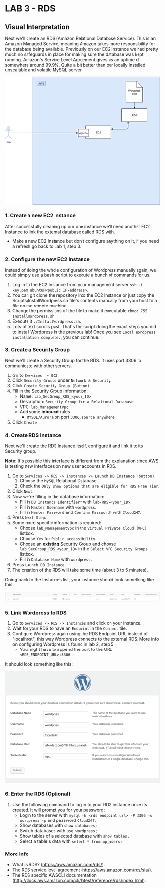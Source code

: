 # **LAB 3 - RDS** #

## Visual Interpretation ##
Next we'll create an RDS (Amazon Relational Database Service). This is an Amazon Managed Service, meaning Amazon takes more responsibility for the database being available. Previously on our EC2 instance we had pretty much no safeguards in place for making sure the database was kept running. Amazon's Service Level Agreement gives us an uptime of somewhere around 99.9%. Quite a bit better than our locally installed unscalable and volatile MySQL server.

![](../Images/Lab3.png?raw=true)

### 1. Create a new EC2 Instance ###
After successfully cleaning up our one instance we'll need another EC2 Instance to link the external database called RDS with.

* Make a new EC2 Instance but don't configure anything on it, if you need a refresh go back to Lab 1, step 3.

### 2. Configure the new EC2 Instance ###
Instead of doing the whole configuration of Wordpress manually again, we could simply use a bash-script to execute a bunch of commands for us.

1. Log in to the EC2 Instance from your management server `ssh -i key.pem ubuntu@<public IP-address>`.
1. You can git clone the repository into the EC2 Instance or just copy the Scripts/InstallWordpress.sh file's contents manually from your host to a file on the remote machine.
1. Change the permissions of the file to make it executable `chmod 755 InstallWordpress.sh`.
1. Execute it `./InstallWordpress.sh`.
1. Lots of text scrolls past. That's the script doing the exact steps you did to install Wordpress in the previous lab! Once you see `Local Wordpress installation complete.`, you can continue.

### 3. Create a Security Group ###
Next we'll create a Security Group for the RDS. It uses port 3306 to communicate with other servers.

1. Go to `Services -> EC2`.
1. Click `Security Groups` under `Network & Security`.
1. Click `Create Security Group (Button)`.
1. Fill in the Security Group information:
    * Name: `lab_SecGroup_RDS_<your_ID>`
    * Description: `Security Group for a Relational Database`
    * VPC: `lab_ManagementVpc`
    * Add some **inbound** rules
        * `MYSQL/Aurora` on port `3306`, `source anywhere`
1. Click `Create`

### 4. Create RDS Instance ###
Next we'll create the RDS Instance itself, configure it and link it to its Security group.

**Note**: It's possible this interface is different from the explanation since AWS is testing new interfaces on new user accounts in RDS.

1. Go to `Services -> RDS -> Instances -> Launch DB Instance (button)`.
    1. Choose the `MySQL` Relational Database.
    1. Check the `Only show options that are eligible for RDS Free Tier`.
1. Click `Next`.
1. Now we're filling in the database information:
    * Fill in `DB Instance Identifier*` with `lab-RDS-<your_ID>`.
    * Fill in `Master Username` with `wordpress`.
    * Fill in `Master Password` and `Confirm Password*` with `Cloud247`.
1. Press `Next Step`.
1. Some more specific information is required:
    * Choose `lab_ManagementVpc` in the `Virtual Private Cloud (VPC)` listbox.
    * Choose `Yes` for `Public accessibility`.
    * Choose an **existing** Security Group and choose `lab_SecGroup_RDS_<your_ID>` in the `Select VPC Security Groups` listbox.
    * Fill in `Database Name` with `wordpress`.
1. Press `Launch DB Instance`.
1. The creation of the RDS will take some time (about 3 to 5 minutes).

Going back to the Instances list, your instance should look something like this:

![](../Images/CreatedRDSInstanceList.png?raw=true)

### 5. Link Wordpress to RDS ###

1. Go to `Services -> RDS -> Instances` and click on your instance.
1. Wait for your RDS to have an `Endpoint` in the `Connect` tile.
1. Configure Wordpress again using the RDS Endpoint URL instead of "localhost", this way Wordpress connects to the external RDS. More info on configuring Wordpress is found in lab 2, step 5. 
    * You might have to append the port to the URL `<RDS_ENDPOINT_URL>:3306`.
    
It should look something like this:

![](../Images/DifferentDatabaseHost.png?raw=true)

### 6. Enter the RDS (Optional) ###

1. Use the following command to log in to your RDS instance once its created. It will prompt you for your password:
    * Login to the server with `mysql -h <rds endpoint url> -P 3306 -u wordpress -p` and password `Cloud247`.
    * Show databases with `show databases;`
    * Switch databases with `use wordpress;`
    * Show tables of a selected database with `show tables;`
    * Select a table's data with `select * from wp_users;`
    
### More info ###

* What is RDS? (https://aws.amazon.com/rds/).
* The RDS service level agreement (https://aws.amazon.com/rds/sla/).
* The RDS specific AWSCLI documentation (http://docs.aws.amazon.com/cli/latest/reference/rds/index.html).
